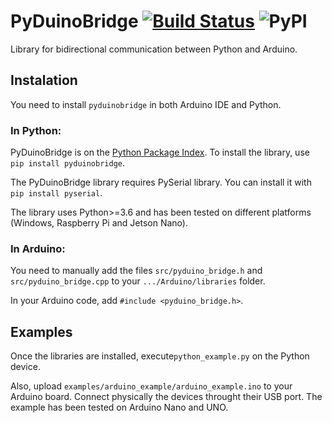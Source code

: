 # PyDuinoBridge [![Build Status](https://travis-ci.com/DanielSaromo/PyDuinoBridge.svg?branch=master)]() ![PyPI](https://img.shields.io/pypi/v/pyduinobridge)
Library for bidirectional communication between Python and Arduino.

## Instalation

You need to install `pyduinobridge` in both Arduino IDE and Python.

### In Python:
PyDuinoBridge is on the [Python Package Index](https://pypi.org/project/pyduinobridge/ "PyDuinoBridge page on PyPI").
To install the library, use `pip install pyduinobridge`.

The PyDuinoBridge library requires PySerial library. You can install it with `pip install pyserial`.

The library uses Python>=3.6 and has been tested on different platforms (Windows, Raspberry Pi and Jetson Nano). 

### In Arduino:

You need to manually add the files `src/pyduino_bridge.h` and `src/pyduino_bridge.cpp` to your `.../Arduino/libraries` folder.

In your Arduino code, add `#include <pyduino_bridge.h>`.


## Examples

Once the libraries are installed, execute`python_example.py` on the Python device.

Also, upload `examples/arduino_example/arduino_example.ino` to your Arduino board. Connect physically the devices throught their USB port. The example has been tested on Arduino Nano and UNO.
